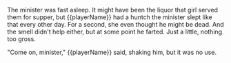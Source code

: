 The minister was fast asleep. It might have been the liquor that girl served them for supper, but {{playerName}} had a huntch the minister slept like that every other day. For a second, she even thought he might be dead. And the smell didn't help either, but at some point he farted. Just a little, nothing too gross.

"Come on, minister," {{playerName}} said, shaking him, but it was no use.
